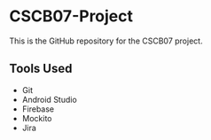 # CSCB07-Project
This is the GitHub repository for the CSCB07 project.

## Tools Used
- Git
- Android Studio
- Firebase
- Mockito
- Jira
